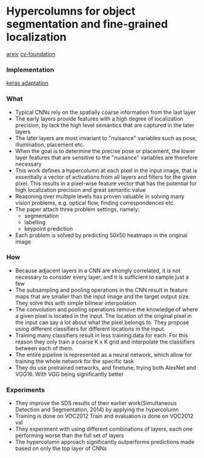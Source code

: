 # Hypercolumns for object segmentation and fine-grained localization
[arxiv](https://arxiv.org/abs/1411.5752)
[cv-foundation](http://www.cv-foundation.org/openaccess/content_cvpr_2015/papers/Hariharan_Hypercolumns_for_Object_2015_CVPR_paper.pdf)
### Implementation
[keras adaptation](http://blog.christianperone.com/2016/01/convolutional-hypercolumns-in-python/)

### What

- Typical CNNs rely on the spatially coarse information from the last layer
- The early layers provide features with a high degree of localization precision, by lack the high level semantics that are captured in the later layers
- The later layers are most invariant to "nuisance" variables such as pose, illumination, placement etc.
- When the goal is to determine the precise pose or placement, the lower layer features that are sensitive to the "nuisance" variables are therefore necessary
- This work defines a hypercolumn at each pixel in the input image, that is essentially a vector of activations from all layers and filters for the given pixel. This results in a pixel-wise feature vector that has the potential for high localization precision and great semantic value
- Reasoning over multiple levels has proven valuable in solving many vision problems, e.g. optical flow, finding correspondences etc.
- The paper attach three problem settings, namely:
    - segmentation
    - labelling
    - keypoint prediction
- Each problem is solved by predicting 50x50 heatmaps in the original image

### How

- Because adjacent layers in a CNN are strongly correlated, it is not necessary to consider every layer, and it is sufficient to sample just a few
- The subsampling and pooling operations in the CNN result in feature maps that are smaller than the input image and the target output size. They solve this with simple bilinear interpolation
- The convolution and pooling operations remove the knowledge of where a given pixel is located in the input. The location of the original pixel in the input can say a lot about what the pixel belongs to. They propose using different classifiers for different locations in the input.
- Training many classifiers result in less training data for each. For this reason they only train a coarse K x K grid and interpolate the classifiers between each of them.
- The entire pipeline is represented as a neural network, which allow for training the whole network for the specific task
- They do use pretrained networks, and finetune, trying both AlexNet and VGG16. With VGG being significantly better

### Experiments

- They improve the SDS results of their earlier work(Simultaneous Detection and Segmentation, 2014) by applying the hypercolumn
- Training is done on VOC2012 Train and evaluation is done on VOC2012 val
- They experiment with using different combinations of layers, each one performing worse than the full set of layers
- The hypercolumn approach significantly outperforms predictions made based on only the top layer of CNNs
